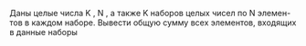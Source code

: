  Даны целые числа K , N , а также K наборов целых чисел по N элемен-
 тов в каждом наборе. Вывести общую сумму всех элементов, входящих в
 данные наборы

